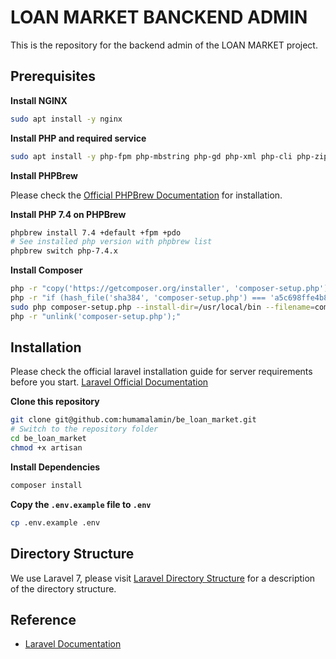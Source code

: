 # LOAN MARKET BANCKEND ADMIN

This is the repository for the backend admin of the LOAN MARKET project.

## Prerequisites

**Install NGINX**

```bash
sudo apt install -y nginx
```

**Install PHP and required service**

```bash
sudo apt install -y php-fpm php-mbstring php-gd php-xml php-cli php-zip unzip curl openssl pkg-config git autoconf automake libxml2-dev libcurl4-openssl-dev libssl-dev openssl gettext libicu-dev libmcrypt-dev libmcrypt4 libbz2-dev libreadline-dev gettext build-essential libmhash-dev libmhash2 libicu-dev libxslt-dev zlib1g-dev libzip-dev make
```
**Install PHPBrew**

Please check the [Official PHPBrew Documentation](https://github.com/phpbrew/phpbrew) for installation.

**Install PHP 7.4 on PHPBrew**

```bash
phpbrew install 7.4 +default +fpm +pdo
# See installed php version with phpbrew list
phpbrew switch php-7.4.x
```

**Install Composer**

```bash
php -r "copy('https://getcomposer.org/installer', 'composer-setup.php');"
php -r "if (hash_file('sha384', 'composer-setup.php') === 'a5c698ffe4b8e849a443b120cd5ba38043260d5c4023dbf93e1558871f1f07f58274fc6f4c93bcfd858c6bd0775cd8d1') { echo 'Installer verified'; } else { echo 'Installer corrupt'; unlink('composer-setup.php'); } echo PHP_EOL;"
sudo php composer-setup.php --install-dir=/usr/local/bin --filename=composer
php -r "unlink('composer-setup.php');"
```
## Installation

Please check the official laravel installation guide for server requirements before you start. [Laravel Official Documentation](https://laravel.com/docs/6.x)

**Clone this repository**

```bash
git clone git@github.com:humamalamin/be_loan_market.git
# Switch to the repository folder
cd be_loan_market
chmod +x artisan
```
**Install Dependencies**

```bash
composer install
```

**Copy the `.env.example` file to `.env`**

```bash
cp .env.example .env
```

## Directory Structure

We use Laravel 7, please visit [Laravel Directory Structure](https://laravel.com/docs/7.x/structure) for a description of the directory structure.

## Reference

* [Laravel Documentation](https://laravel.com/docs/6.x)
